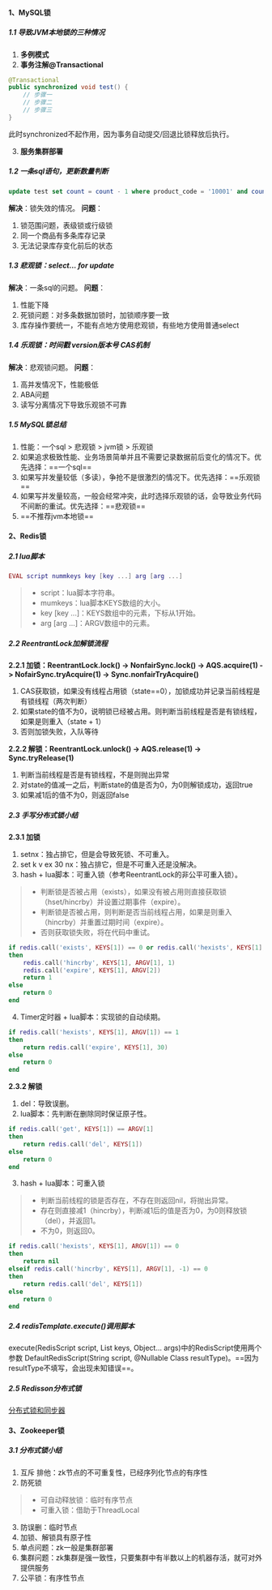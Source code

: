 #### 1、MySQL锁
##### 1.1 导致JVM本地锁的三种情况
1. **多例模式**
2. **事务注解@Transactional**
``` java
@Transactional
public synchronized void test() {
    // 步骤一
    // 步骤二
    // 步骤三
}
```
此时synchronized不起作用，因为事务自动提交/回退比锁释放后执行。

3. **服务集群部署**

##### 1.2 一条sql语句，更新数量判断
```sql
update test set count = count - 1 where product_code = '10001' and count >= 1
```

**解决**：锁失效的情况。
**问题**：
1. 锁范围问题，表级锁或行级锁
2. 同一个商品有多条库存记录
3. 无法记录库存变化前后的状态

##### 1.3 悲观锁：select... for update
**解决**：一条sql的问题。
**问题**：
1. 性能下降
2. 死锁问题：对多条数据加锁时，加锁顺序要一致
3. 库存操作要统一，不能有点地方使用悲观锁，有些地方使用普通select

##### 1.4 乐观锁：时间戳 version版本号 CAS机制
**解决**：悲观锁问题。
**问题**：
1. 高并发情况下，性能极低
2. ABA问题
3. 读写分离情况下导致乐观锁不可靠

##### 1.5 MySQL锁总结
1. 性能：一个sql > 悲观锁 > jvm锁 > 乐观锁
2. 如果追求极致性能、业务场景简单并且不需要记录数据前后变化的情况下。优先选择：==一个sql==
3. 如果写并发量较低（多读），争抢不是很激烈的情况下。优先选择：==乐观锁==
4. 如果写并发量较高，一般会经常冲突，此时选择乐观锁的话，会导致业务代码不间断的重试。优先选择：==悲观锁==
5. ==不推荐jvm本地锁==

#### 2、Redis锁
##### 2.1 lua脚本
```lua
EVAL script nummkeys key [key ...] arg [arg ...]
```
>* script：lua脚本字符串。
>* mumkeys：lua脚本KEYS数组的大小。
>* key [key ...]：KEYS数组中的元素，下标从1开始。
>* arg [arg ...]：ARGV数组中的元素。

##### 2.2 ReentrantLock加解锁流程
**2.2.1 加锁：ReentrantLock.lock() -> NonfairSync.lock() -> AQS.acquire(1) -> NofairSync.tryAcquire(1) -> Sync.nonfairTryAcquire()**
1. CAS获取锁，如果没有线程占用锁（state==0），加锁成功并记录当前线程是有锁线程（两次判断）
2. 如果state的值不为0，说明锁已经被占用。则判断当前线程是否是有锁线程，如果是则重入（state + 1）
3. 否则加锁失败，入队等待

**2.2.2 解锁：ReentrantLock.unlock() -> AQS.release(1) -> Sync.tryRelease(1)**
1. 判断当前线程是否是有锁线程，不是则抛出异常
2. 对state的值减一之后，判断state的值是否为0，为0则解锁成功，返回true
3. 如果减1后的值不为0，则返回false

##### 2.3 手写分布式锁小结
**2.3.1 加锁**
1. setnx：独占排它，但是会导致死锁、不可重入。
2. set k v ex 30 nx：独占排它，但是不可重入还是没解决。
3. hash + lua脚本：可重入锁（参考ReentrantLock的非公平可重入锁）。
>* 判断锁是否被占用（exists），如果没有被占用则直接获取锁（hset/hincrby）并设置过期事件（expire）。
>* 判断锁是否被占用，则判断是否当前线程占用，如果是则重入（hincrby）并重置过期时间（expire）。
>* 否则获取锁失败，将在代码中重试。
```lua
if redis.call('exists', KEYS[1]) == 0 or redis.call('hexists', KEYS[1], AEGV[1]) == 1
then
    redis.call('hincrby', KEYS[1], ARGV[1], 1)
    redis.call('expire', KEYS[1], ARGV[2])
    return 1
else
    return 0
end
```
4. Timer定时器 + lua脚本：实现锁的自动续期。
```lua
if redis.call('hexists', KEYS[1], ARGV[1]) == 1
then
    return redis.call('expire', KEYS[1], 30)
else
    return 0
end
```

**2.3.2 解锁**
1. del：导致误删。
2. lua脚本：先判断在删除同时保证原子性。
```lua
if redis.call('get', KEYS[1]) == ARGV[1]
then
    return redis.call('del', KEYS[1])
else
    return 0
end
```
3. hash + lua脚本：可重入锁
>* 判断当前线程的锁是否存在，不存在则返回nil，将抛出异常。
>* 存在则直接减1（hincrby），判断减1后的值是否为0，为0则释放锁（del），并返回1。
>* 不为0，则返回0。
```lua
if redis.call('hexists', KEYS[1], ARGV[1]) == 0
then
    return nil
elseif redis.call('hincrby', KEYS[1], ARGV[1], -1) == 0
then
    return redis.call('del', KEYS[1])
else
    return 0
end
```

##### 2.4 redisTemplate.execute()调用脚本
execute(RedisScript<T> script, List<K> keys, Object... args)中的RedisScript使用两个参数 DefaultRedisScript(String script, @Nullable Class<T> resultType)。==因为resultType不填写，会出现未知错误==。

##### 2.5 Redisson分布式锁
[分布式锁和同步器](https://github.com/redisson/redisson/wiki/8.-%E5%88%86%E5%B8%83%E5%BC%8F%E9%94%81%E5%92%8C%E5%90%8C%E6%AD%A5%E5%99%A8)

#### 3、Zookeeper锁
##### 3.1 分布式锁小结
1. 互斥 排他：zk节点的不可重复性，已经序列化节点的有序性
2. 防死锁
>* 可自动释放锁：临时有序节点
>* 可重入锁：借助于ThreadLocal
3. 防误删：临时节点
4. 加锁、解锁具有原子性
5. 单点问题：zk一般是集群部署
6. 集群问题：zk集群是强一致性，只要集群中有半数以上的机器存活，就可对外提供服务
7. 公平锁：有序性节点
